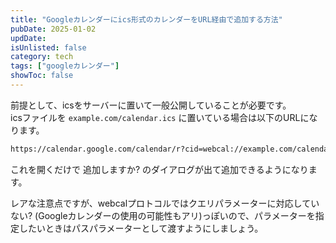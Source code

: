 ```yaml
---
title: "Googleカレンダーにics形式のカレンダーをURL経由で追加する方法"
pubDate: 2025-01-02
updDate: 
isUnlisted: false
category: tech
tags: ["googleカレンダー"]
showToc: false
---
```


前提として、icsをサーバーに置いて一般公開していることが必要です。  
icsファイルを `example.com/calendar.ics` に置いている場合は以下のURLになります。  

```txt
https://calendar.google.com/calendar/r?cid=webcal://example.com/calendar.ics
```

これを開くだけで 追加しますか? のダイアログが出て追加できるようになります。  

レアな注意点ですが、webcalプロトコルではクエリパラメーターに対応していない? (Googleカレンダーの使用の可能性もアリ)っぽいので、パラメーターを指定したいときはパスパラメーターとして渡すようにしましょう。  
